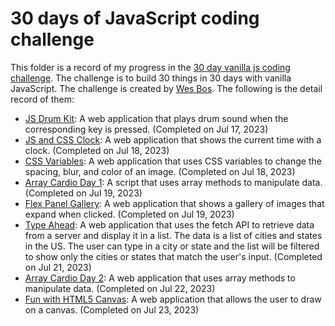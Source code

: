 # 30 days of JavaScript coding challenge
This folder is a record of my progress in the [30 day vanilla js coding challenge](https://projectlearn.io/learn/web-development/project/javascript30---30-day-vanilla-js-coding-challenge-170). The challenge is to build 30 things in 30 days with vanilla JavaScript. The challenge is created by [Wes Bos](https://wesbos.com/). The following is the detail record of them:

- [JS Drum Kit](./01%20-%20JavaScript%20Drum%20Kit): A web application that plays drum sound when the corresponding key is pressed. (Completed on Jul 17, 2023)
- [JS and CSS Clock](./02%20-%20JS%20and%20CSS%20Clock): A web application that shows the current time with a clock. (Completed on Jul 18, 2023)
- [CSS Variables](./03%20-%20CSS%20Variables): A web application that uses CSS variables to change the spacing, blur, and color of an image. (Completed on Jul 18, 2023)
- [Array Cardio Day 1](./04%20-%20Array%20Cardio%20Day%201): A script that uses array methods to manipulate data. (Completed on Jul 19, 2023)
- [Flex Panel Gallery](./05%20-%20Flex%20Panel%20Gallery): A web application that shows a gallery of images that expand when clicked. (Completed on Jul 19, 2023)
- [Type Ahead](./06%20-%20Type%20Ahead): A web application that uses the fetch API to retrieve data from a server and display it in a list. The data is a list of cities and states in the US. The user can type in a city or state and the list will be filtered to show only the cities or states that match the user's input. (Completed on Jul 21, 2023)
- [Array Cardio Day 2](./07%20-%20Array%20Cardio%20Day%202): A web application that uses array methods to manipulate data. (Completed on Jul 22, 2023)
- [Fun with HTML5 Canvas](./08%20-%20Fun%20with%20HTML5%20Canvas): A web application that allows the user to draw on a canvas. (Completed on Jul 23, 2023)